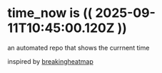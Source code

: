 # time_now is (( 2025-09-11T10:45:00.120Z ))

an automated repo that shows the currnent time

inspired by [breakingheatmap](https://github.com/breakingheatmap/breakingheatmap)